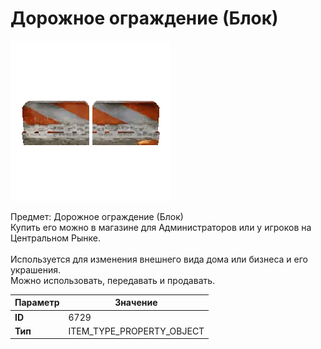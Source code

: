 # Дорожное ограждение (Блок)

![Item Image](../img/6729.webp?raw=true)

Предмет: Дорожное ограждение (Блок)<br>Купить его можно в магазине для Администраторов или у игроков на Центральном Рынке.<br><br>Используется для изменения внешнего вида дома или бизнеса и его украшения.<br>Можно использовать, передавать и продавать.


| Параметр | Значение |
|----------|----------|
| **ID** | 6729 |
| **Тип** | ITEM_TYPE_PROPERTY_OBJECT |

